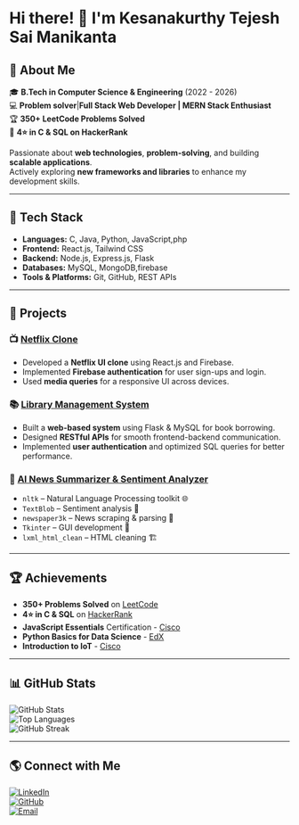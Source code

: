 

# Hi there! 👋 I'm Kesanakurthy Tejesh Sai Manikanta  

## 🚀 About Me
🎓 **B.Tech in Computer Science & Engineering** (2022 - 2026)  
💻 **Problem solver**|**Full Stack Web Developer | MERN Stack Enthusiast**  
🏆 **350+ LeetCode Problems Solved**  
🏅 **4⭐ in C & SQL on HackerRank**  

Passionate about **web technologies**, **problem-solving**, and building **scalable applications**.  
Actively exploring **new frameworks and libraries** to enhance my development skills.

---

## 🔨 Tech Stack
- **Languages:** C, Java, Python, JavaScript,php  
- **Frontend:** React.js, Tailwind CSS  
- **Backend:** Node.js, Express.js, Flask  
- **Databases:** MySQL, MongoDB,firebase  
- **Tools & Platforms:** Git, GitHub, REST APIs  

---

## 📌 Projects

### 📺 [Netflix Clone](https://github.com/Tejesh916k/netflix-clone)  
- Developed a **Netflix UI clone** using React.js and Firebase.  
- Implemented **Firebase authentication** for user sign-ups and login.  
- Used **media queries** for a responsive UI across devices.  

### 📚 [Library Management System](https://github.com/Tejesh916k/Library-management-system)  
- Built a **web-based system** using Flask & MySQL for book borrowing.  
- Designed **RESTful APIs** for smooth frontend-backend communication.  
- Implemented **user authentication** and optimized SQL queries for better performance.

### 📰 [ AI News Summarizer & Sentiment Analyzer](https://github.com/Tejesh916k/News-Summarizer)  
- `nltk` – Natural Language Processing toolkit 🌐  
- `TextBlob` – Sentiment analysis 🤖  
- `newspaper3k` – News scraping & parsing 📰  
- `Tkinter` – GUI development 🎨  
- `lxml_html_clean` – HTML cleaning 🏗️ 
---

## 🏆 Achievements
- **350+ Problems Solved** on [LeetCode](https://leetcode.com/u/Tejesh0804_k/)  
- **4⭐ in C & SQL** on [HackerRank](https://www.hackerrank.com/profile/tejeshkesanakur1)  
- **JavaScript Essentials** Certification - [Cisco](https://www.credly.com/badges/f9f1454a-6135-41d8-b363-e637a4bf0e3d/public_url)  
- **Python Basics for Data Science** - [EdX](https://courses.edx.org/certificates/5a237b512908479ea3068ce820c4b4be)  
- **Introduction to IoT** - [Cisco](https://www.credly.com/badges/3f30cc7f-19f3-42bb-b846-a347375391fd/public_url)  

---

## 📊 GitHub Stats
![GitHub Stats](https://github-readme-stats.vercel.app/api?username=Tejesh916k&show_icons=true&theme=radical)  
![Top Languages](https://github-readme-stats.vercel.app/api/top-langs/?username=Tejesh916k&layout=compact&theme=radical)  
![GitHub Streak](https://streak-stats.demolab.com?user=Tejesh916k&theme=radical)  

---

## 🌎 Connect with Me
[![LinkedIn](https://img.shields.io/badge/LinkedIn-blue?style=for-the-badge&logo=linkedin)](https://linkedin.com/in/yourprofile)  
[![GitHub](https://img.shields.io/badge/GitHub-black?style=for-the-badge&logo=github)](https://github.com/Tejesh916k)  
[![Email](https://img.shields.io/badge/Email-red?style=for-the-badge&logo=gmail)](mailto:tejeshkesanakurthy@gmail.com)  

